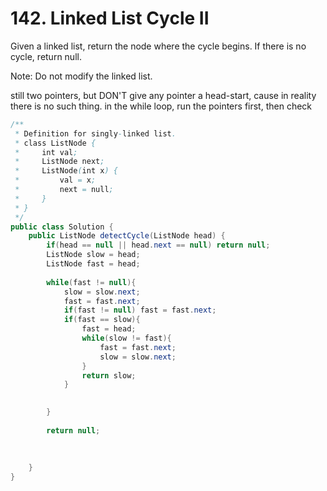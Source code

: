 # 142. Linked List Cycle II


Given a linked list, return the node where the cycle begins. If there is no cycle, return null.

Note: Do not modify the linked list.

still two pointers, but DON'T give any pointer a head-start, cause in reality there is no such thing. in the while loop, run the pointers first, then check

```java
/**
 * Definition for singly-linked list.
 * class ListNode {
 *     int val;
 *     ListNode next;
 *     ListNode(int x) {
 *         val = x;
 *         next = null;
 *     }
 * }
 */
public class Solution {
    public ListNode detectCycle(ListNode head) {
        if(head == null || head.next == null) return null;
        ListNode slow = head;
        ListNode fast = head;
        
        while(fast != null){
            slow = slow.next;
            fast = fast.next;
            if(fast != null) fast = fast.next;
            if(fast == slow){
                fast = head;
                while(slow != fast){
                    fast = fast.next;
                    slow = slow.next;
                }
                return slow;
            }
            

        }
        
        return null;
        
    
        
    }
}
```